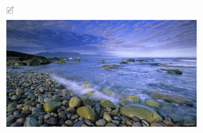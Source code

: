 ![Image text](https://github.com/yangguoqing-cn/zhihuimao2.0/blob/master/imagere-load/49095463569304654.png
)

![Image text](https://github.com/yangguoqing-cn/zhihuimao2.0/blob/master/imagere-load/bj.jpg)
